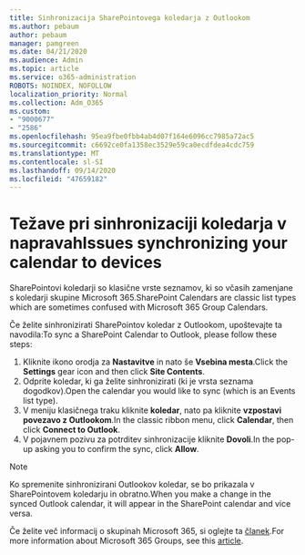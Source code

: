 ```yaml
---
title: Sinhronizacija SharePointovega koledarja z Outlookom
ms.author: pebaum
author: pebaum
manager: pamgreen
ms.date: 04/21/2020
ms.audience: Admin
ms.topic: article
ms.service: o365-administration
ROBOTS: NOINDEX, NOFOLLOW
localization_priority: Normal
ms.collection: Adm_O365
ms.custom:
- "9000677"
- "2586"
ms.openlocfilehash: 95ea9fbe0fbb4ab4d07f164e6096cc7985a72ac5
ms.sourcegitcommit: c6692ce0fa1358ec3529e59ca0ecdfdea4cdc759
ms.translationtype: MT
ms.contentlocale: sl-SI
ms.lasthandoff: 09/14/2020
ms.locfileid: "47659182"
---
```

# <a name="issues-synchronizing-your-calendar-to-devices"></a><span data-ttu-id="49e8b-102">Težave pri sinhronizaciji koledarja v napravah</span><span class="sxs-lookup"><span data-stu-id="49e8b-102">Issues synchronizing your calendar to devices</span></span>

<span data-ttu-id="49e8b-103">SharePointovi koledarji so klasične vrste seznamov, ki so včasih zamenjane s koledarji skupine Microsoft 365.</span><span class="sxs-lookup"><span data-stu-id="49e8b-103">SharePoint Calendars are classic list types which are sometimes confused with Microsoft 365 Group Calendars.</span></span>

<span data-ttu-id="49e8b-104">Če želite sinhronizirati SharePointov koledar z Outlookom, upoštevajte ta navodila:</span><span class="sxs-lookup"><span data-stu-id="49e8b-104">To sync a SharePoint Calendar to Outlook, please follow these steps:</span></span>

1. <span data-ttu-id="49e8b-105">Kliknite ikono orodja za **Nastavitve** in nato še **Vsebina mesta**.</span><span class="sxs-lookup"><span data-stu-id="49e8b-105">Click the **Settings** gear icon and then click **Site Contents**.</span></span>
2. <span data-ttu-id="49e8b-106">Odprite koledar, ki ga želite sinhronizirati (ki je vrsta seznama dogodkov).</span><span class="sxs-lookup"><span data-stu-id="49e8b-106">Open the calendar you would like to sync (which is an Events list type).</span></span>
3. <span data-ttu-id="49e8b-107">V meniju klasičnega traku kliknite **koledar**, nato pa kliknite **vzpostavi povezavo z Outlookom**.</span><span class="sxs-lookup"><span data-stu-id="49e8b-107">In the classic ribbon menu, click **Calendar**, then click **Connect to Outlook**.</span></span>
4. <span data-ttu-id="49e8b-108">V pojavnem pozivu za potrditev sinhronizacije kliknite **Dovoli**.</span><span class="sxs-lookup"><span data-stu-id="49e8b-108">In the pop-up asking you to confirm the sync, click **Allow**.</span></span>

>[!Note]
> <span data-ttu-id="49e8b-109">Ko spremenite sinhronizirani Outlookov koledar, se bo prikazala v SharePointovem koledarju in obratno.</span><span class="sxs-lookup"><span data-stu-id="49e8b-109">When you make a change in the synced Outlook calendar, it will appear in the SharePoint calendar and vice versa.</span></span>

<span data-ttu-id="49e8b-110">Če želite več informacij o skupinah Microsoft 365, si oglejte ta [članek](https://support.office.com/article/Learn-about-Office-365-groups-b565caa1-5c40-40ef-9915-60fdb2d97fa2).</span><span class="sxs-lookup"><span data-stu-id="49e8b-110">For more information about Microsoft 365 Groups, see this [article](https://support.office.com/article/Learn-about-Office-365-groups-b565caa1-5c40-40ef-9915-60fdb2d97fa2).</span></span>
